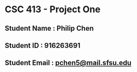 # CSC 413 - Project One

## Student Name  : Philip Chen

## Student ID    : 916263691

## Student Email : pchen5@mail.sfsu.edu